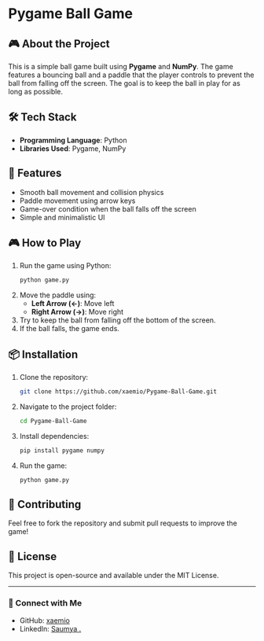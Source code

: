 # Pygame Ball Game

## 🎮 About the Project
This is a simple ball game built using **Pygame** and **NumPy**. The game features a bouncing ball and a paddle that the player controls to prevent the ball from falling off the screen. The goal is to keep the ball in play for as long as possible.

## 🛠️ Tech Stack
- **Programming Language**: Python
- **Libraries Used**: Pygame, NumPy

## 🚀 Features
- Smooth ball movement and collision physics
- Paddle movement using arrow keys
- Game-over condition when the ball falls off the screen
- Simple and minimalistic UI

## 🎮 How to Play
1. Run the game using Python:
   ```bash
   python game.py
   ```
2. Move the paddle using:
   - **Left Arrow (←)**: Move left
   - **Right Arrow (→)**: Move right
3. Try to keep the ball from falling off the bottom of the screen.
4. If the ball falls, the game ends.

## 📦 Installation
1. Clone the repository:
   ```bash
   git clone https://github.com/xaemio/Pygame-Ball-Game.git
   ```
2. Navigate to the project folder:
   ```bash
   cd Pygame-Ball-Game
   ```
3. Install dependencies:
   ```bash
   pip install pygame numpy
   ```
4. Run the game:
   ```bash
   python game.py
   ```

## 🤝 Contributing
Feel free to fork the repository and submit pull requests to improve the game!

## 📝 License
This project is open-source and available under the MIT License.

---
### 🔗 Connect with Me
- GitHub: [xaemio](https://github.com/xaemio)
- LinkedIn: [Saumya .](www.linkedin.com/in/saumya-a29594284)
